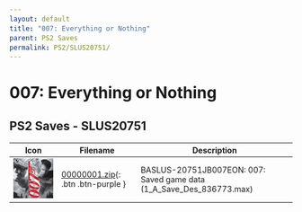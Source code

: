 ```yaml
---
layout: default
title: "007: Everything or Nothing"
parent: PS2 Saves
permalink: PS2/SLUS20751/
---
```

# 007: Everything or Nothing

## PS2 Saves - SLUS20751

| Icon | Filename | Description |
|------|----------|-------------|
| ![007: Everything or Nothing](icon0.png) | [00000001.zip](00000001.zip){: .btn .btn-purple } | BASLUS-20751JB007EON: 007: Saved game data (1_A_Save_Des_836773.max) |
